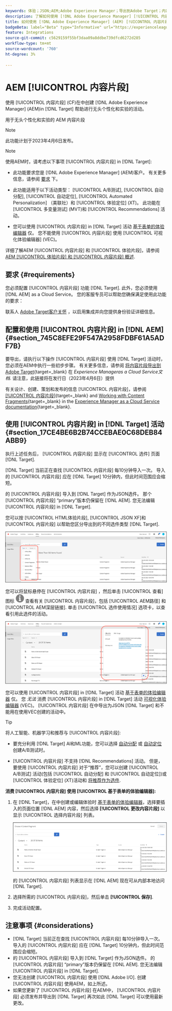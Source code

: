```yaml
---
keywords: 体验；JSON;AEM;Adobe Experience Manager；导出到Adobe Target；内容片段；片段；CF;CF；无头；个性化；实验
description: 了解如何使用 [!DNL Adobe Experience Manager] [!UICONTROL 内容片段] in [!DNL Adobe Target] 活动。
title: 如何使用 [!DNL Adobe Experience Manager] (AEM) [!UICONTROL 内容片段]?
badgeBeta: label="Beta" type="Informative" url="https://experienceleague.adobe.com/docs/target/using/introduction/intro.html#beta newtab=true" tooltip="What are Target Beta release features?"
feature: Integrations
source-git-commit: c5629159f55bf3daa09a8ddbe739dfcd6272d285
workflow-type: tm+mt
source-wordcount: '760'
ht-degree: 3%

---
```


# AEM [!UICONTROL 内容片段]

使用 [!UICONTROL 内容片段] (CF)在中创建 [!DNL Adobe Experience Manager] (AEM)in [!DNL Target] 帮助进行无头个性化和实验的活动。

用于无头个性化和实验的 AEM 内容片段

>[!NOTE]
>
>此功能计划于2023年4月6日发布。


>[!NOTE]
>
>使用AEM时，请考虑以下事项 [!UICONTROL 内容片段] in [!DNL Target]:
> 
>* 此功能要求您是 [!DNL Adobe Experience Manager] (AEM)客户。 有关更多信息，请参阅 [要求](#section_AE6F0971E1574B3AA324003599B96E5A) 下。
>
>* 此功能适用于以下活动类型： [!UICONTROL A/B测试], [!UICONTROL 自动分配], [!UICONTROL 自动定位], [!UICONTROL Automated Personalization] （美联社）和 [!UICONTROL 体验定位] (XT)。 此功能在 [!UICONTROL 多变量测试] (MVT)和 [!UICONTROL Recommendations] 活动。
>
>* 您可以使用 [!UICONTROL 内容片段] in [!DNL Target] 活动 [基于表单的体验编辑器](/help/main/c-experiences/form-experience-composer.md) 仅。 您不能使用 [!UICONTROL 内容片段] 使用 [!UICONTROL 可视化体验编辑器] (VEC)。


详细了解AEM [!UICONTROL 内容片段] 和 [!UICONTROL 体验片段]，请参阅 [AEM [!UICONTROL 体验片段] 和 [!UICONTROL 内容片段] 概述](/help/main/c-integrating-target-with-mac/aem/aem-experience-and-content-fragments.md).

## 要求 {#requirements}

您必须配置 [!UICONTROL 内容片段] 功能 [!DNL Target]. 此外，您必须使用 [!DNL AEM] as a Cloud Service。 您的客服专员可以帮助您确保满足使用此功能的要求：

联系人 [Adobe Target客户关怀](/help/main/cmp-resources-and-contact-information.md#reference_ACA3391A00EF467B87930A450050077C) ，以启用集成并向您提供身份验证详细信息。

## 配置和使用 [!UICONTROL 内容片段] in [!DNL AEM] {#section_745C8EFE29F547A2958FDBF61A5ADF7B}

要导出，请执行以下操作 [!UICONTROL 内容片段] 使用 [!DNL Target] 活动时，您必须在AEM中执行一些初步步骤。 有关更多信息，请参阅 [将内容片段导出到Adobe Target](https://experienceleague.adobe.com/docs/experience-manager-cloud-service/content/sites/integrations/content-fragments-target.html){target=_blank} 在 *Experience Manageras a Cloud Service文档*. 请注意，此链接将在发行日（2023年4月6日）提供

有关设计、创建、策划和发布的信息 [!UICONTROL 内容片段]，请参阅 [[!UICONTROL 内容片段]](https://experienceleague.adobe.com/docs/experience-manager-cloud-service/content/sites/authoring/fundamentals/content-fragments.html?lang=en){target=_blank} and [Working with Content Fragments](https://experienceleague.adobe.com/docs/experience-manager-cloud-service/content/sites/administering/content-fragments/content-fragments.html){target=_blank} in the [Experience Manager as a Cloud Service documentation](https://experienceleague.adobe.com/docs/experience-manager-cloud-service/content/home.html){target=_blank}.

## 使用 [!UICONTROL 内容片段] in [!DNL Target] 活动 {#section_17CE4BE6B2B74CCEBAE0C68DEB84ABB9}

执行上述任务后， [!UICONTROL 内容片段] 显示在 [!UICONTROL 选件] 页面 [!DNL Target].

[!DNL Target] 当前正在查找 [!UICONTROL 内容片段] 每10分钟导入一次。 导入的 [!UICONTROL 内容片段] 应在 [!DNL Target] 10分钟内，但此时间范围应会缩短。

的 [!UICONTROL 内容片段] 导入到 [!DNL Target] 作为JSON选件。 那个 [!UICONTROL 内容片段] “primary”版本仍保留在 [!DNL AEM]. 您无法编辑 [!UICONTROL 内容片段] in [!DNL Target].

您可以按 [!UICONTROL HTML体验片段], [!UICONTROL JSON XF]和 [!UICONTROL 内容片段] 以帮助您区分导出到的不同选件类型 [!DNL Target].

![按内容片段类型过滤：HTML或JSON](/help/main/c-integrating-target-with-mac/aem/assets/fragment-types.png)

您可以将鼠标悬停在 [!UICONTROL 内容片段] ，然后单击 [!UICONTROL 查看] 图标 ![“信息”图标](/help/main/c-integrating-target-with-mac/aem/assets/icon-info.png) 查看有关 [!UICONTROL 内容片段]，包括 [!UICONTROL AEM路径] 和 [!UICONTROL AEM深层链接]. 单击 [!UICONTROL 选件使用情况] 选项卡，以查看引用此选件的活动。

![内容片段信息弹出窗口](/help/main/c-integrating-target-with-mac/aem/assets/cf-info-popup.png)

您可以使用 [!UICONTROL 内容片段] in [!DNL Target] 活动 [基于表单的体验编辑器](/help/main/c-experiences/form-experience-composer.md) 仅。 您 *无法* 消费 [!UICONTROL 内容片段] in [!DNL Target] 活动 [可视化体验编辑器](/help/main/c-experiences/c-visual-experience-composer/visual-experience-composer.md) (VEC)。 [!UICONTROL 内容片段] 在中导出为JSON [!DNL Target] 和不能用在使用VEC创建的活动中。

>[!TIP]
>
>将人工智能、机器学习和推荐与 [!UICONTROL 内容片段]:
>
>* 要充分利用 [!DNL Target] AI和ML功能，您可以选择 [自动分配](/help/main/c-activities/automated-traffic-allocation/automated-traffic-allocation.md#concept_A1407678796B4C569E94CBA8A9F7F5D4) 或 [自动定位](/help/main/c-activities/auto-target/auto-target-to-optimize.md) 创建A/B测试时。
>
>* [!UICONTROL 内容片段] 不支持 [!DNL Recommendations] 活动。 但是，要使用 [!UICONTROL 内容片段] 对于“推荐”，您可以创建 [!UICONTROL A/B测试] 活动(包括 [!UICONTROL 自动分配] 和 [!UICONTROL 自动定位])或 [!UICONTROL 体验定位] (XT)活动和 [将推荐作为选件](/help/main/c-recommendations/recommendations-as-an-offer.md).


**消费 [!UICONTROL 内容片段] 使用 [!UICONTROL 基于表单的体验编辑器]:**

1. 在 [!DNL Target]，在中创建或编辑体验时 [基于表单的体验编辑器](/help/main/c-experiences/form-experience-composer.md#task_FAC842A6535045B68B4C1AD3E657E56E)，选择要插入的页面位置 [!DNL AEM] 内容，然后选择 **[!UICONTROL 更改内容片段]** 以显示 [!UICONTROL 选择内容片段] 列表。

   ![content_fragment_list图像](/help/main/c-integrating-target-with-mac/aem/assets/choose-content-fragment.png)

   的 [!UICONTROL 内容片段] 列表显示在 [!DNL AEM] 现在可从内部本地访问 [!DNL Target].

1. 选择所需的 [!UICONTROL 内容片段]，然后单击 **[!UICONTROL 保存]**.
1. 完成活动配置。

## 注意事项 {#considerations}

* [!DNL Target] 当前正在查找 [!UICONTROL 内容片段] 每10分钟导入一次。 导入的 [!UICONTROL 内容片段] 应在 [!DNL Target] 10分钟内，但此时间范围应会缩短。
* 的 [!UICONTROL 内容片段] 导入到 [!DNL Target] 作为JSON选件。 的 [!UICONTROL 内容片段] “primary”版本仍保留在 [!DNL AEM]. 您无法编辑 [!UICONTROL 内容片段] in [!DNL Target].
* 您无法创建 [!UICONTROL 内容片段] 使用 [!DNL Adobe I/O]. 创建 [!UICONTROL 内容片段] 使用AEM，如上所述。
* 如果您更新了 [!UICONTROL 内容片段] 在AEM中， [!UICONTROL 内容片段] 必须发布并导出到 [!DNL Target] 再次如此 [!DNL Target] 可以使用最新更改。